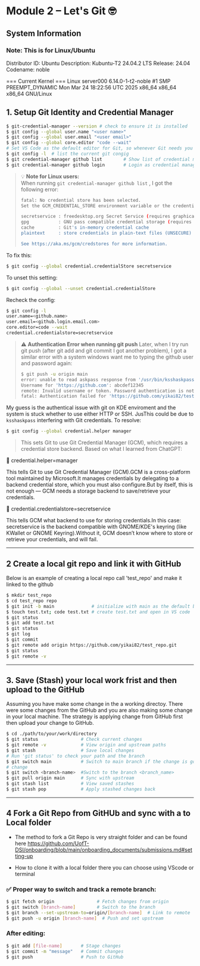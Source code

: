 # Module 2 – Let's Git 🤓

## System Information 
### Note: This is for Linux/Ubuntu 

Distributor ID:	Ubuntu
Description:	Kubuntu-T2 24.04.2 LTS
Release:	24.04
Codename:	noble

=== Current Kernel ===
Linux server000 6.14.0-1-t2-noble 
#1 SMP PREEMPT_DYNAMIC Mon Mar 24 18:22:56 UTC 2025 x86_64 x86_64 x86_64 GNU/Linux


## 1. Setup Git Identity and Credential Manager

```bash
$ git-credential-manager --version # check to ensure it is installed 
$ git config --global user.name "<user name>"
$ git config --global user.email "<user email>"
$ git config --global core.editor "code --wait"
# Set VS Code as the default editor for Git, so whenever Git needs you to write a commit message or edit a rebase, it will open VS Code instead of the default (like nano or vim).
$ git config -l  # list the current git congig
$ git credential-manager github list        # Show list of credential managers
$ git credential-manager github login       # Login as credential manager
```

> 💡 **Note for Linux users:**  
> When running `git credential-manager github list` , I got the following error:
>
> ``` bash
> fatal: No credential store has been selected.
> Set the GCM_CREDENTIAL_STORE environment variable or the credential.credentialStore Git configuration setting to one of the following options:
>
> secretservice : freedesktop.org Secret Service (requires graphical interface)
> gpg           : GNU pass compatible credential storage (requires GPG and pass)
> cache         : Git's in-memory credential cache
> plaintext     : store credentials in plain-text files (UNSECURE)
>
> See https://aka.ms/gcm/credstores for more information.
> ```

To fix this:

```bash
$ git config --global credential.credentialStore secretservice
```

To unset this setting:

```bash
$ git config --global --unset credential.credentialStore
```

Recheck the config:

```bash
$ git config -l
user.name=<github.name>
user.email=<github.login.email.com>
core.editor=code --wait
credential.credentialstore=secretservice
```


> ⚠️ **Authentication Error when running git push**
> Later, when I try run git push (after git add and git commit I got another problem), I got a similar error with a system windows want me to typing the github user and password again:
> ```bash
> $ git push -u origin main
> error: unable to read askpass response from '/usr/bin/ksshaskpass'
> Username for 'https://github.com': abcdef12345
> remote: Invalid username or token. Password authentication is not supported for Git operations.
> fatal: Authentication failed for 'https://github.com/yikai82/test_repo.git/'
> ```

My guess is the authentical issue with git on KDE enviroment and the system is stuck whether to use either HTTP or SSH. JusThis could be due to `ksshaskpass` interfering with Git credentials. To resolve:

```bash
$ git config --global credential.helper manager
```

> This sets Git to use Git Credential Manager (GCM), which requires a credential store backend.
> Based on what I learned from ChatGPT:

🔑 credential.helper=manager

This tells Git to use Git Credential Manager (GCM).GCM is a cross-platform tool maintained by Microsoft.It manages credentials by delegating to a backend credential store, which you must also configure.But by itself, this is not enough — GCM needs a storage backend to save/retrieve your credentials.


🔐 credential.credentialstore=secretservice

This tells GCM what backend to use for storing credentials.In this case:
secretservice is the backend compatible with GNOME/KDE's keyring (like KWallet or GNOME Keyring).Without it, GCM doesn’t know where to store or retrieve your credentials, and will fail.


---

## 2 Create a local git repo and link it with GitHub

Below is an example of creating a local repo call 'test_repo' and make it linked to the github

```bash
$ mkdir test_repo
$ cd test_repo repo
$ git init -b main              # initialize with main as the default branch in your local folder
$ touch test.txt; code test.txt # create test.txt and open in VS code
$ git status
$ git add test.txt
$ git status
$ git log
$ git commit
$ git remote add origin https://github.com/yikai82/test_repo.git
$ git status
$ git remote -v
```
---

## 3. Save (Stash) your local work frist and then upload to the GitHub

Assuming you have make some change in the a working directoy. There were some changes from the GitHub and you are also making some change in your local machine. The strategy is applying change from GitHub first then upload your change to GitHub. 

```bash
$ cd ./path/to/your/work/directory
$ git status                # Check current changes
$ git remote -v             # View origin and upstream paths
$ git stash                 # Save local changes
# Run 'git status' to check your path and the branch 
$ git switch main           # Switch to main branch if the change is going to upload the he main
# change 
$ git switch <branch-name>  #Switch to the branch <branch_name>
$ git pull origin main      # Sync with upstream
$ git stash list            # View saved stashes
$ git stash pop             # Apply stashed changes back
```

---
## 4 Fork a Git Repo from GitHUb and sync with a to Local folder

- The method to fork a Git Repo is very straight folder and can be found here 
https://github.com/UofT-DSI/onboarding/blob/main/onboarding_documents/submissions.md#setting-up

- How to clone it with a local folder there you can choose using VScode or terminal



### ✅ Proper way to switch and track a remote branch:

```bash
$ git fetch origin                # Fetch changes from origin
$ git switch [branch-name]        # Switch to the branch
$ git branch --set-upstream-to=origin/[branch-name]  # Link to remote
$ git push -u origin [branch-name]  # Push and set upstream
```

### After editing:
```bash
$ git add [file-name]       # Stage changes
$ git commit -m "message"   # Commit changes
$ git push                  # Push to GitHub
```
